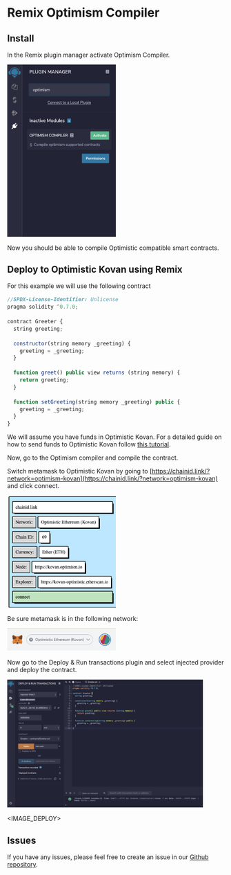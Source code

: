 # Remix Optimism Compiler

<TODO>

## Install

In the Remix plugin manager activate Optimism Compiler.

<img src="./images/install.png" alt="installing" width="50%"/>

Now you should be able to compile Optimistic compatible smart contracts.

## Deploy to Optimistic Kovan using Remix

For this example we will use the following contract

```javascript
//SPDX-License-Identifier: Unlicense
pragma solidity ^0.7.0;

contract Greeter {
  string greeting;

  constructor(string memory _greeting) {
    greeting = _greeting;
  }

  function greet() public view returns (string memory) {
    return greeting;
  }

  function setGreeting(string memory _greeting) public {
    greeting = _greeting;
  }
}
```

We will assume you have funds in Optimistic Kovan. For a detailed guide on how to send funds to Optimistic Kovan follow [this tutorial](https://community.optimism.io/docs/users/gateway.html).

Now, go to the Optimism compiler and compile the contract.

Switch metamask to Optimistic Kovan by going to [https://chainid.link/?network=optimism-kovan](https://chainid.link/?network=optimism-kovan) and click connect.

<img src="./images/optimistic-kovan.png" alt="optimistic-kovan" width="50%"/>

Be sure metamask is in the following network:

<img src="./images/metamask.png" alt="metamask" width="50%"/>

Now go to the Deploy & Run transactions plugin and select injected provider and deploy the contract.

<img src="./images/injected-provider.png" alt="injected-provider" width="90%"/>

<IMAGE_DEPLOY>

## Issues

If you have any issues, please feel free to create an issue in our [Github repository](https://github.com/Machinalabs/remix-optimism-compiler-plugin/issues).